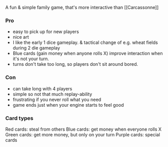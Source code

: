 A fun & simple family game, that's more interactive than [[Carcassonne]] 

### Pro
- easy to pick up for new players
- nice art
- I like the early 1 dice gameplay. & tactical change of e.g. wheat fields during 2 die gameplay
- Blue cards (gain money when anyone rolls X) improve interaction when it's not your turn.
- turns don't take too long, so players don't sit around bored.
### Con
- can take long with 4 players
- simple so not that much replay-ability
- frustrating if you never roll what you need
- game ends just when your engine starts to feel good

### Card types
Red cards: steal from others
Blue cards: get money when everyone rolls X
Green cards: get more money, but only on your turn
Purple cards: special cards

